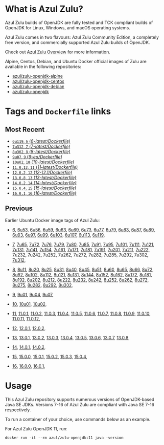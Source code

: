 What is Azul Zulu? 
======================================

Azul Zulu builds of OpenJDK are fully tested and TCK compliant builds of OpenJDK for Linux, Windows, and macOS operating systems.

Azul Zulu comes in two flavours: Azul Zulu Community Edition, a completely free version, and commercially supported Azul Zulu builds of OpenJDK.

Check out [Azul Zulu Overview][3] for more information.

Alpine, Centos, Debian, and Ubuntu Docker official images of Zulu are available in the following repositories:

  * [azul/zulu-openjdk-alpine][4]
  * [azul/zulu-openjdk-centos][5]
  * [azul/zulu-openjdk-debian][6]
  * [azul/zulu-openjdk][7]

Tags and `Dockerfile` links
===========================

Most Recent
-----------

  * [`6u119`, `6` (*6-latest/Dockerfile)*][10]
  * [`7u312`, `7` (*7-latest/Dockerfile)*][29]
  * [`8u302`, `8` (*8-latest/Dockerfile)*][61]
  * [`9u07`, `9` (*9-ea/Dockerfile)*][96]
  * [`10u02`, `10` (*10-latest/Dockerfile)*][100]
  * [`11.0.12`, `11` (*11-latest/Dockerfile)*][103]
  * [`12.0.2`, `12` (*12-12.1/Dockerfile)*][116]
  * [`13.0.8`, `13` (*13-latest/Dockerfile)*][119]
  * [`14.0.2`, `14` (*14-latest/Dockerfile)*][128]
  * [`15.0.4`, `15` (*15-latest/Dockerfile)*][131]
  * [`16.0.1`, `16` (*16-latest/Dockerfile)*][137]

Previous
--------

Earlier Ubuntu Docker image tags of Azul Zulu:

  * [6][10],
  [6u53][11],
  [6u56][12],
  [6u59][13],
  [6u63][14],
  [6u69][15],
  [6u73][16],
  [6u77][17],
  [6u79][18],
  [6u83][19],
  [6u87][20],
  [6u89][21],
  [6u93][22],
  [6u97][23],
  [6u99][24],
  [6u103][25],
  [6u107][26],
  [6u113][27],
  [6u119][28],
  
  * [7][29],
  [7u65][30],
  [7u72][31],
  [7u76][32],
  [7u79][33],
  [7u80][34],
  [7u85][35],
  [7u91][36],
  [7u95][37],
  [7u101][38],
  [7u111][39],
  [7u121][40],
  [7u131][41],
  [7u141][42],
  [7u154][43],
  [7u161][44],
  [7u171][45],
  [7u181][46],
  [7u191][47],
  [7u201][48],
  [7u211][49],
  [7u222][50],
  [7u232][51],
  [7u242][52],
  [7u252][53],
  [7u262][54],
  [7u272][55],
  [7u282][56],
  [7u285][57],
  [7u292][58],
  [7u302][59],
  [7u312][60],
  
  * [8][61],
  [8u11][62],
  [8u20][63],
  [8u25][64],
  [8u31][65],
  [8u40][66],
  [8u45][67],
  [8u51][68],
  [8u60][69],
  [8u65][70],
  [8u66][71],
  [8u72][72],
  [8u92][73],
  [8u102][74],
  [8u112][75],
  [8u121][76],
  [8u131][77],
  [8u144][78],
  [8u152][79],
  [8u162][80],
  [8u172][81],
  [8u181][82],
  [8u192][83],
  [8u202][84],
  [8u212][85],
  [8u222][86],
  [8u232][87],
  [8u242][88],
  [8u252][89],
  [8u262][90],
  [8u272][91],
  [8u275][92],
  [8u282][93],
  [8u292][94],
  [8u302][95],
  
  * [9][96],
  [9u01][97],
  [9u04][98],
  [9u07][99],
  
  * [10][100],
  [10u01][101],
  [10u02][102],
  
  * [11][103],
  [11.0.1][104],
  [11.0.2][105],
  [11.0.3][106],
  [11.0.4][107],
  [11.0.5][108],
  [11.0.6][109],
  [11.0.7][110],
  [11.0.8][111],
  [11.0.9][112],
  [11.0.10][113],
  [11.0.11][114],
  [11.0.12][115],
  
  * [12][116],
  [12.0.1][117],
  [12.0.2][118],
  
  * [13][119],
  [13.0.1][120],
  [13.0.2][121],
  [13.0.3][122],
  [13.0.4][123],
  [13.0.5][124],
  [13.0.6][125],
  [13.0.7][126],
  [13.0.8][127],
  
  * [14][128],
  [14.0.1][129],
  [14.0.2][130],
  
  * [15][131],
  [15.0.0][132],
  [15.0.1][133],
  [15.0.2][134],
  [15.0.3][135],
  [15.0.4][136],
  
  * [16][137],
  [16.0.0][138],
  [16.0.1][139],
  

Usage
=====

This Azul Zulu repository supports numerous versions of OpenJDK-based Java SE JDKs. Versions 7-16 of Azul Zulu are compliant with Java SE 7-16 respectively.

To run a container of your choice, use commands below as an example.

For Azul Zulu OpenJDK 11, run:

    docker run -it --rm azul/zulu-openjdk:11 java -version

  [1]: https://www.azul.com/files/ZuluDocker60.gif
  [2]: https://www.azul.com/
  [3]: https://www.azul.com/products/zulu-community/
  [4]: https://hub.docker.com/r/azul/zulu-openjdk-alpine
  [5]: https://hub.docker.com/r/azul/zulu-openjdk-centos
  [6]: https://hub.docker.com/r/azul/zulu-openjdk-debian
  [7]: https://hub.docker.com/r/azul/zulu-openjdk


  [10]: https://github.com/zulu-openjdk/zulu-openjdk/blob/master/centos/6-latest/Dockerfile
  [11]: https://github.com/zulu-openjdk/zulu-openjdk/blob/master/centos/6u53-6.5.0.2/Dockerfile
  [12]: https://github.com/zulu-openjdk/zulu-openjdk/blob/master/centos/6u56-6.6.0.1/Dockerfile
  [13]: https://github.com/zulu-openjdk/zulu-openjdk/blob/master/centos/6u59-6.7.0.2/Dockerfile
  [14]: https://github.com/zulu-openjdk/zulu-openjdk/blob/master/centos/6u63-6.8.0.1/Dockerfile
  [15]: https://github.com/zulu-openjdk/zulu-openjdk/blob/master/centos/6u69-6.9.0.3/Dockerfile
  [16]: https://github.com/zulu-openjdk/zulu-openjdk/blob/master/centos/6u73-6.10.0.3/Dockerfile
  [17]: https://github.com/zulu-openjdk/zulu-openjdk/blob/master/centos/6u77-6.11.0.2/Dockerfile
  [18]: https://github.com/zulu-openjdk/zulu-openjdk/blob/master/centos/6u79-6.12.0.2/Dockerfile
  [19]: https://github.com/zulu-openjdk/zulu-openjdk/blob/master/centos/6u83-6.13.0.7/Dockerfile
  [20]: https://github.com/zulu-openjdk/zulu-openjdk/blob/master/centos/6u87-6.14.0.1/Dockerfile
  [21]: https://github.com/zulu-openjdk/zulu-openjdk/blob/master/centos/6u89-6.15.0.1/Dockerfile
  [22]: https://github.com/zulu-openjdk/zulu-openjdk/blob/master/centos/6u93-6.16.0.1/Dockerfile
  [23]: https://github.com/zulu-openjdk/zulu-openjdk/blob/master/centos/6u97-6.17.0.1/Dockerfile
  [24]: https://github.com/zulu-openjdk/zulu-openjdk/blob/master/centos/6u99-6.18.0.3/Dockerfile
  [25]: https://github.com/zulu-openjdk/zulu-openjdk/blob/master/centos/6u103-6.19.0.1/Dockerfile
  [26]: https://github.com/zulu-openjdk/zulu-openjdk/blob/master/centos/6u107-6.20.0.1/Dockerfile
  [27]: https://github.com/zulu-openjdk/zulu-openjdk/blob/master/centos/6u113-6.21.0.3/Dockerfile
  [28]: https://github.com/zulu-openjdk/zulu-openjdk/blob/master/centos/6u119-6.22.0.3/Dockerfile
  
  [29]: https://github.com/zulu-openjdk/zulu-openjdk/blob/master/centos/7-latest/Dockerfile
  [30]: https://github.com/zulu-openjdk/zulu-openjdk/blob/master/centos/7u65-7.6.0.1/Dockerfile
  [31]: https://github.com/zulu-openjdk/zulu-openjdk/blob/master/centos/7u72-7.7.0.1/Dockerfile
  [32]: https://github.com/zulu-openjdk/zulu-openjdk/blob/master/centos/7u76-7.8.0.3/Dockerfile
  [33]: https://github.com/zulu-openjdk/zulu-openjdk/blob/master/centos/7u79-7.9.0.2/Dockerfile
  [34]: https://github.com/zulu-openjdk/zulu-openjdk/blob/master/centos/7u80-7.10.0.1/Dockerfile
  [35]: https://github.com/zulu-openjdk/zulu-openjdk/blob/master/centos/7u85-7.11.0.3/Dockerfile
  [36]: https://github.com/zulu-openjdk/zulu-openjdk/blob/master/centos/7u91-7.12.0.3/Dockerfile
  [37]: https://github.com/zulu-openjdk/zulu-openjdk/blob/master/centos/7u95-7.13.0.1/Dockerfile
  [38]: https://github.com/zulu-openjdk/zulu-openjdk/blob/master/centos/7u101-7.14.0.5/Dockerfile
  [39]: https://github.com/zulu-openjdk/zulu-openjdk/blob/master/centos/7u111-7.15.0.5/Dockerfile
  [40]: https://github.com/zulu-openjdk/zulu-openjdk/blob/master/centos/7u121-7.16.0.1/Dockerfile
  [41]: https://github.com/zulu-openjdk/zulu-openjdk/blob/master/centos/7u131-7.17.0.5/Dockerfile
  [42]: https://github.com/zulu-openjdk/zulu-openjdk/blob/master/centos/7u141-7.18.0.3/Dockerfile
  [43]: https://github.com/zulu-openjdk/zulu-openjdk/blob/master/centos/7u154-7.20.0.3/Dockerfile
  [44]: https://github.com/zulu-openjdk/zulu-openjdk/blob/master/centos/7u161-7.21.0.3/Dockerfile
  [45]: https://github.com/zulu-openjdk/zulu-openjdk/blob/master/centos/7u171-7.22.0.3/Dockerfile
  [46]: https://github.com/zulu-openjdk/zulu-openjdk/blob/master/centos/7u181-7.23.0.1/Dockerfile
  [47]: https://github.com/zulu-openjdk/zulu-openjdk/blob/master/centos/7u191-7.24.0.1/Dockerfile
  [48]: https://github.com/zulu-openjdk/zulu-openjdk/blob/master/centos/7u201-7.25.0.5/Dockerfile
  [49]: https://github.com/zulu-openjdk/zulu-openjdk/blob/master/centos/7u211-7.27.0.1/Dockerfile
  [50]: https://github.com/zulu-openjdk/zulu-openjdk/blob/master/centos/7u222-7.29.0.5/Dockerfile
  [51]: https://github.com/zulu-openjdk/zulu-openjdk/blob/master/centos/7u232-7.31.0.5/Dockerfile
  [52]: https://github.com/zulu-openjdk/zulu-openjdk/blob/master/centos/7u242-7.34.0.5/Dockerfile
  [53]: https://github.com/zulu-openjdk/zulu-openjdk/blob/master/centos/7u252-7.36.0.5/Dockerfile
  [54]: https://github.com/zulu-openjdk/zulu-openjdk/blob/master/centos/7u262-7.38.0.11/Dockerfile
  [55]: https://github.com/zulu-openjdk/zulu-openjdk/blob/master/centos/7u272-7.40.0.15/Dockerfile
  [56]: https://github.com/zulu-openjdk/zulu-openjdk/blob/master/centos/7u282-7.42.0.13/Dockerfile
  [57]: https://github.com/zulu-openjdk/zulu-openjdk/blob/master/centos/7u285-7.42.0.51/Dockerfile
  [58]: https://github.com/zulu-openjdk/zulu-openjdk/blob/master/centos/7u292-7.44.0.11/Dockerfile
  [59]: https://github.com/zulu-openjdk/zulu-openjdk/blob/master/centos/7u302-7.46.0.11/Dockerfile
  [60]: https://github.com/zulu-openjdk/zulu-openjdk/blob/master/centos/7u312-7.48.0.11/Dockerfile
  
  [61]: https://github.com/zulu-openjdk/zulu-openjdk/blob/master/centos/8-latest/Dockerfile
  [62]: https://github.com/zulu-openjdk/zulu-openjdk/blob/master/centos/8u11-8.2.0.1/Dockerfile
  [63]: https://github.com/zulu-openjdk/zulu-openjdk/blob/master/centos/8u20-8.3.0.1/Dockerfile
  [64]: https://github.com/zulu-openjdk/zulu-openjdk/blob/master/centos/8u25-8.4.0.1/Dockerfile
  [65]: https://github.com/zulu-openjdk/zulu-openjdk/blob/master/centos/8u31-8.5.0.1/Dockerfile
  [66]: https://github.com/zulu-openjdk/zulu-openjdk/blob/master/centos/8u40-8.6.0.1/Dockerfile
  [67]: https://github.com/zulu-openjdk/zulu-openjdk/blob/master/centos/8u45-8.7.0.5/Dockerfile
  [68]: https://github.com/zulu-openjdk/zulu-openjdk/blob/master/centos/8u51-8.8.0.3/Dockerfile
  [69]: https://github.com/zulu-openjdk/zulu-openjdk/blob/master/centos/8u60-8.9.0.4/Dockerfile
  [70]: https://github.com/zulu-openjdk/zulu-openjdk/blob/master/centos/8u65-8.10.0.1/Dockerfile
  [71]: https://github.com/zulu-openjdk/zulu-openjdk/blob/master/centos/8u66-8.11.0.1/Dockerfile
  [72]: https://github.com/zulu-openjdk/zulu-openjdk/blob/master/centos/8u72-8.13.0.5/Dockerfile
  [73]: https://github.com/zulu-openjdk/zulu-openjdk/blob/master/centos/8u92-8.15.0.1/Dockerfile
  [74]: https://github.com/zulu-openjdk/zulu-openjdk/blob/master/centos/8u102-8.17.0.7/Dockerfile
  [75]: https://github.com/zulu-openjdk/zulu-openjdk/blob/master/centos/8u112-8.19.0.1/Dockerfile
  [76]: https://github.com/zulu-openjdk/zulu-openjdk/blob/master/centos/8u121-8.20.0.5/Dockerfile
  [77]: https://github.com/zulu-openjdk/zulu-openjdk/blob/master/centos/8u131-8.21.0.1/Dockerfile
  [78]: https://github.com/zulu-openjdk/zulu-openjdk/blob/master/centos/8u144-8.23.0.3/Dockerfile
  [79]: https://github.com/zulu-openjdk/zulu-openjdk/blob/master/centos/8u152-8.25.0.1/Dockerfile
  [80]: https://github.com/zulu-openjdk/zulu-openjdk/blob/master/centos/8u162-8.27.0.7/Dockerfile
  [81]: https://github.com/zulu-openjdk/zulu-openjdk/blob/master/centos/8u172-8.30.0.1/Dockerfile
  [82]: https://github.com/zulu-openjdk/zulu-openjdk/blob/master/centos/8u181-8.31.0.1/Dockerfile
  [83]: https://github.com/zulu-openjdk/zulu-openjdk/blob/master/centos/8u192-8.33.0.1/Dockerfile
  [84]: https://github.com/zulu-openjdk/zulu-openjdk/blob/master/centos/8u202-8.36.0.1/Dockerfile
  [85]: https://github.com/zulu-openjdk/zulu-openjdk/blob/master/centos/8u212-8.38.0.13/Dockerfile
  [86]: https://github.com/zulu-openjdk/zulu-openjdk/blob/master/centos/8u222-8.40.0.25/Dockerfile
  [87]: https://github.com/zulu-openjdk/zulu-openjdk/blob/master/centos/8u232-8.42.0.23/Dockerfile
  [88]: https://github.com/zulu-openjdk/zulu-openjdk/blob/master/centos/8u242-8.44.0.11/Dockerfile
  [89]: https://github.com/zulu-openjdk/zulu-openjdk/blob/master/centos/8u252-8.46.0.19/Dockerfile
  [90]: https://github.com/zulu-openjdk/zulu-openjdk/blob/master/centos/8u262-8.48.0.51/Dockerfile
  [91]: https://github.com/zulu-openjdk/zulu-openjdk/blob/master/centos/8u272-8.50.0.21/Dockerfile
  [92]: https://github.com/zulu-openjdk/zulu-openjdk/blob/master/centos/8u275-8.50.0.53/Dockerfile
  [93]: https://github.com/zulu-openjdk/zulu-openjdk/blob/master/centos/8u282-8.52.0.23/Dockerfile
  [94]: https://github.com/zulu-openjdk/zulu-openjdk/blob/master/centos/8u292-8.54.0.21/Dockerfile
  [95]: https://github.com/zulu-openjdk/zulu-openjdk/blob/master/centos/8u302-8.56.0.21/Dockerfile
  
  [96]: https://github.com/zulu-openjdk/zulu-openjdk/blob/master/centos/9-ea/Dockerfile
  [97]: https://github.com/zulu-openjdk/zulu-openjdk/blob/master/centos/9u01-9.0.1.3/Dockerfile
  [98]: https://github.com/zulu-openjdk/zulu-openjdk/blob/master/centos/9u04-9.0.4.1/Dockerfile
  [99]: https://github.com/zulu-openjdk/zulu-openjdk/blob/master/centos/9u07-9.0.7.1/Dockerfile
  
  [100]: https://github.com/zulu-openjdk/zulu-openjdk/blob/master/centos/10-latest/Dockerfile
  [101]: https://github.com/zulu-openjdk/zulu-openjdk/blob/master/centos/10u01-10.2/Dockerfile
  [102]: https://github.com/zulu-openjdk/zulu-openjdk/blob/master/centos/10u02-10.3/Dockerfile
  
  [103]: https://github.com/zulu-openjdk/zulu-openjdk/blob/master/centos/11-latest/Dockerfile
  [104]: https://github.com/zulu-openjdk/zulu-openjdk/blob/master/centos/11.0.1-11.2/Dockerfile
  [105]: https://github.com/zulu-openjdk/zulu-openjdk/blob/master/centos/11.0.2-11.29/Dockerfile
  [106]: https://github.com/zulu-openjdk/zulu-openjdk/blob/master/centos/11.0.3-11.31/Dockerfile
  [107]: https://github.com/zulu-openjdk/zulu-openjdk/blob/master/centos/11.0.4-11.33/Dockerfile
  [108]: https://github.com/zulu-openjdk/zulu-openjdk/blob/master/centos/11.0.5-11.35/Dockerfile
  [109]: https://github.com/zulu-openjdk/zulu-openjdk/blob/master/centos/11.0.6-11.37/Dockerfile
  [110]: https://github.com/zulu-openjdk/zulu-openjdk/blob/master/centos/11.0.7-11.39.15/Dockerfile
  [111]: https://github.com/zulu-openjdk/zulu-openjdk/blob/master/centos/11.0.8-11.41.23/Dockerfile
  [112]: https://github.com/zulu-openjdk/zulu-openjdk/blob/master/centos/11.0.9-11.43.21/Dockerfile
  [113]: https://github.com/zulu-openjdk/zulu-openjdk/blob/master/centos/11.0.10-11.45.27/Dockerfile
  [114]: https://github.com/zulu-openjdk/zulu-openjdk/blob/master/centos/11.0.11-11.48.21/Dockerfile
  [115]: https://github.com/zulu-openjdk/zulu-openjdk/blob/master/centos/11.0.12-11.50.19/Dockerfile
  
  [116]: https://github.com/zulu-openjdk/zulu-openjdk/blob/master/centos/12-12.1/Dockerfile
  [117]: https://github.com/zulu-openjdk/zulu-openjdk/blob/master/centos/12.0.1-12.2/Dockerfile
  [118]: https://github.com/zulu-openjdk/zulu-openjdk/blob/master/centos/12.0.2-12.3/Dockerfile
  
  [119]: https://github.com/zulu-openjdk/zulu-openjdk/blob/master/centos/13-latest/Dockerfile
  [120]: https://github.com/zulu-openjdk/zulu-openjdk/blob/master/centos/13.0.1-13.28/Dockerfile
  [121]: https://github.com/zulu-openjdk/zulu-openjdk/blob/master/centos/13.0.2-13.29/Dockerfile
  [122]: https://github.com/zulu-openjdk/zulu-openjdk/blob/master/centos/13.0.3-13.31.11/Dockerfile
  [123]: https://github.com/zulu-openjdk/zulu-openjdk/blob/master/centos/13.0.4-13.33.25/Dockerfile
  [124]: https://github.com/zulu-openjdk/zulu-openjdk/blob/master/centos/13.0.5-13.35.17/Dockerfile
  [125]: https://github.com/zulu-openjdk/zulu-openjdk/blob/master/centos/13.0.6-13.37.21/Dockerfile
  [126]: https://github.com/zulu-openjdk/zulu-openjdk/blob/master/centos/13.0.7-13.40.15/Dockerfile
  [127]: https://github.com/zulu-openjdk/zulu-openjdk/blob/master/centos/13.0.8-13.42.17/Dockerfile
  
  [128]: https://github.com/zulu-openjdk/zulu-openjdk/blob/master/centos/14-latest/Dockerfile
  [129]: https://github.com/zulu-openjdk/zulu-openjdk/blob/master/centos/14.0.1-14.28.21/Dockerfile
  [130]: https://github.com/zulu-openjdk/zulu-openjdk/blob/master/centos/14.0.2-14.29.23/Dockerfile
  
  [131]: https://github.com/zulu-openjdk/zulu-openjdk/blob/master/centos/15-latest/Dockerfile
  [132]: https://github.com/zulu-openjdk/zulu-openjdk/blob/master/centos/15.0.0-15.27.17/Dockerfile
  [133]: https://github.com/zulu-openjdk/zulu-openjdk/blob/master/centos/15.0.1-15.28.51/Dockerfile
  [134]: https://github.com/zulu-openjdk/zulu-openjdk/blob/master/centos/15.0.2-15.29.15/Dockerfile
  [135]: https://github.com/zulu-openjdk/zulu-openjdk/blob/master/centos/15.0.3-15.32.15/Dockerfile
  [136]: https://github.com/zulu-openjdk/zulu-openjdk/blob/master/centos/15.0.4-15.34.17/Dockerfile
  
  [137]: https://github.com/zulu-openjdk/zulu-openjdk/blob/master/centos/16-latest/Dockerfile
  [138]: https://github.com/zulu-openjdk/zulu-openjdk/blob/master/centos/16.0.0-16.28.11-jre/Dockerfile
  [139]: https://github.com/zulu-openjdk/zulu-openjdk/blob/master/centos/16.0.1-16.30.15-jre/Dockerfile
  